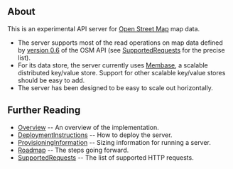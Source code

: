 ## About

This is an experimental API server for [Open Street Map][osm] map
data.

- The server supports most of the read operations on map data defined by
  [version 0.6][osmapi] of the OSM API (see [SupportedRequests][] for the
  precise list).
- For its data store, the server currently uses [Membase][membase], a
  scalable distributed key/value store.  Support for other scalable
  key/value stores should be easy to add.
- The server has been designed to be easy to scale out horizontally.

## Further Reading

* [Overview][] -- An overview of the implementation.
* [DeploymentInstructions][] -- How to deploy the server.
* [ProvisioningInformation][] -- Sizing information for running a server.
* [Roadmap][] -- The steps going forward.
* [SupportedRequests][] -- The list of supported HTTP requests.

<!--  Reference Links  -->

 [DeploymentInstructions]: DeploymentInstructions.md
 [membase]:    http://www.membase.org/ "Membase"
 [osm]:	       http://www.openstreetmap.org/ "Open Street Map"
 [osmapi]:     http://wiki.openstreetmap.org/wiki/API_v0.6 "OSM API v0.6"
 [Overview]:   Overview.md
 [python]:     http://www.python.org/ "The Python Language"
 [ProvisioningInformation]: ProvisioningInformation.md
 [Roadmap]:    Roadmap.md
 [SupportedRequests]: SupportedRequests.md
